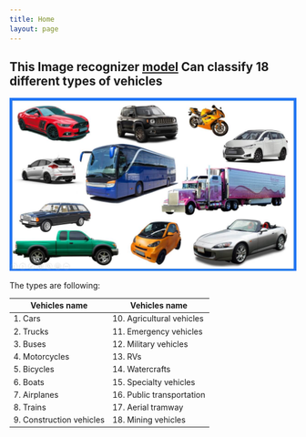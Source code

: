 ```yaml
---
title: Home
layout: page
---
```


## This Image recognizer [model](https://akibiqbal98.github.io/Vechiles-Recognizer/vechicles_recognizer.html) Can classify 18 different types of vehicles

<img src = "https://github.com/akibiqbal98/Vechiles-Recognizer/blob/main/picture/Vehicle-Types.jpg?raw=true" >

The types are following: <br/>

| Vehicles name | Vehicles name |
|--------|------|
| 1. Cars | 10. Agricultural vehicles |
| 2. Trucks | 11. Emergency vehicles |
| 3. Buses | 12. Military vehicles |
| 4. Motorcycles | 13. RVs |
| 5. Bicycles | 14. Watercrafts | 
| 6. Boats | 15. Specialty vehicles |
| 7. Airplanes | 16. Public transportation | 
| 8. Trains |  17. Aerial tramway |
| 9. Construction vehicles |  18. Mining vehicles |


 
 
 
 
 
 
 

